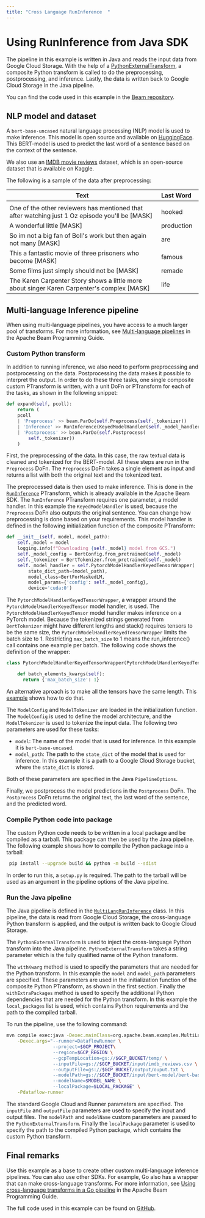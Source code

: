 ```yaml
---
title: "Cross Language RunInference  "
---
```

<!--
Licensed under the Apache License, Version 2.0 (the "License");
you may not use this file except in compliance with the License.
You may obtain a copy of the License at

http://www.apache.org/licenses/LICENSE-2.0

Unless required by applicable law or agreed to in writing, software
distributed under the License is distributed on an "AS IS" BASIS,
WITHOUT WARRANTIES OR CONDITIONS OF ANY KIND, either express or implied.
See the License for the specific language governing permissions and
limitations under the License.
-->

# Using RunInference from Java SDK

The pipeline in this example is written in Java and reads the input data from Google Cloud Storage. With the help of a [PythonExternalTransform](https://beam.apache.org/documentation/programming-guide/#1312-creating-cross-language-python-transforms),
a composite Python transform is called to do the preprocessing, postprocessing, and inference.
Lastly, the data is written back to Google Cloud Storage in the Java pipeline.

You can find the code used in this example in the [Beam repository](https://github.com/apache/beam/tree/master/sdks/python/apache_beam/examples/inference/multi_language_inference).
## NLP model and dataset
A `bert-base-uncased` natural language processing (NLP) model is used to make inference. This model is open source and available on [HuggingFace](https://huggingface.co/bert-base-uncased). This BERT-model is
used to predict the last word of a sentence based on the context of the sentence.

We also use an [IMDB movie reviews](https://www.kaggle.com/datasets/lakshmi25npathi/imdb-dataset-of-50k-movie-reviews?select=IMDB+Dataset.csv) dataset, which is  an open-source dataset that is available on Kaggle.

The following is a sample of the data after preprocessing:

| **Text** 	|   **Last Word** 	|
|---	|:---	|
|<img width=700/>|<img width=100/>|
| One of the other reviewers has mentioned that after watching just 1 Oz episode you'll be [MASK] 	| hooked 	|
| A wonderful little [MASK] 	| production 	|
| So im not a big fan of Boll's work but then again not many [MASK] 	| are 	|
| This a fantastic movie of three prisoners who become [MASK] 	| famous 	|
| Some films just simply should not be [MASK] 	| remade 	|
| The Karen Carpenter Story shows a little more about singer Karen Carpenter's complex [MASK] 	| life 	|


## Multi-language Inference pipeline

When using multi-language pipelines, you have access to a much larger pool of transforms. For more information, see [Multi-language pipelines](https://beam.apache.org/documentation/programming-guide/#multi-language-pipelines) in the Apache Beam Programming Guide.

### Custom Python transform
In addition to running inference, we also need to perform preprocessing and postprocessing on the data. Postprocessing the data makes it possible to interpret the output. In order to do these three tasks, one single composite custom PTransform is written, with a unit DoFn or PTransform for each of the tasks, as shown in the following snippet:

```python
def expand(self, pcoll):
    return (
    pcoll
    | 'Preprocess' >> beam.ParDo(self.Preprocess(self._tokenizer))
    | 'Inference' >> RunInference(KeyedModelHandler(self._model_handler))
    | 'Postprocess' >> beam.ParDo(self.Postprocess(
        self._tokenizer))
    )
```

First, the preprocessing of the data. In this case, the raw textual data is cleaned and tokenized for the BERT-model. All these steps are run in the `Preprocess` DoFn. The `Preprocess` DoFn takes a single element as input and returns a list with both the original text and the tokenized text.

The preprocessed data is then used to make inference. This is done in the [`RunInference`](https://beam.apache.org/documentation/ml/overview/#runinference) PTransform, which is already available in the Apache Beam SDK. The `RunInference` PTransform requires one parameter, a model handler. In this example the `KeyedModelHandler` is used, because the `Preprocess` DoFn also outputs the original sentence. You can change how preprocessing is done based on your requirements. This model handler is defined in the following initialization function of the composite PTransform:

```python
def __init__(self, model, model_path):
    self._model = model
    logging.info(f"Downloading {self._model} model from GCS.")
    self._model_config = BertConfig.from_pretrained(self._model)
    self._tokenizer = BertTokenizer.from_pretrained(self._model)
    self._model_handler = self.PytorchModelHandlerKeyedTensorWrapper(
        state_dict_path=(model_path),
        model_class=BertForMaskedLM,
        model_params={'config': self._model_config},
        device='cuda:0')
```
The `PytorchModelHandlerKeyedTensorWrapper`, a wrapper around the `PytorchModelHandlerKeyedTensor` model handler, is used. The `PytorchModelHandlerKeyedTensor` model handler makes inference on a PyTorch model. Because the tokenized strings generated from `BertTokenizer` might have different lengths and stack() requires tensors to be the same size, the `PytorchModelHandlerKeyedTensorWrapper` limits the batch size to 1. Restricting `max_batch_size` to 1 means the run_inference() call contains one example per batch. The following code shows the definition of the wrapper:

```python
class PytorchModelHandlerKeyedTensorWrapper(PytorchModelHandlerKeyedTensor):

    def batch_elements_kwargs(self):
      return {'max_batch_size': 1}
```
An alternative aproach is to make all the tensors have the same length. This [example](https://github.com/apache/beam/blob/master/examples/notebooks/beam-ml/run_inference_pytorch_tensorflow_sklearn.ipynb) shows how to do that.


The `ModelConfig` and `ModelTokenizer` are loaded in the initialization function. The `ModelConfig` is used to define the model architecture, and the `ModelTokenizer` is used to tokenize the input data. The following two parameters are used for these tasks:
- `model`: The name of the model that is used for inference. In this example it is `bert-base-uncased`.
- `model_path`: The path to the `state_dict` of the model that is used for inference. In this example it is a path to a Google Cloud Storage bucket, where the `state_dict` is stored.

Both of these parameters are specified in the Java `PipelineOptions`.

Finally, we postprocess the model predictions in the `Postprocess` DoFn. The `Postprocess` DoFn returns the original text, the last word of the sentence, and the predicted word.

### Compile Python code into package

The custom Python code needs to be written in a local package and be compiled as a tarball. This package can then be used by the Java pipeline. The following example shows how to compile the Python package into a tarball:

```bash
 pip install --upgrade build && python -m build --sdist
 ```

In order to run this, a `setup.py` is required. The path to the tarball will be used as an argument in the pipeline options of the Java pipeline.
### Run the Java pipeline
The Java pipeline is defined in the [`MultiLangRunInference`](https://github.com/apache/beam/blob/master/sdks/python/apache_beam/examples/inference/multi_language_inference/last_word_prediction/src/main/java/org/apache/beam/examples/MultiLangRunInference.java#L32) class. In this pipeline, the data is read from Google Cloud Storage, the cross-language Python transform is applied, and the output is written back to Google Cloud Storage.

The `PythonExternalTransform` is used to inject the cross-language Python transform into the Java pipeline. `PythonExternalTransform` takes a string parameter which is the fully qualified name of the Python transform.

The `withKwarg` method is used to specify the parameters that are needed for the Python transform. In this example the `model` and `model_path` parameters are specified. These parameters are used in the initialization function of the composite Python PTransform, as shown in the first section. Finally the `withExtraPackages` method is used to specify the additional Python dependencies that are needed for the Python transform. In this example the `local_packages` list is used, which contains Python requirements and the path to the compiled tarball.

To run the pipeline, use the following command:

```bash
mvn compile exec:java -Dexec.mainClass=org.apache.beam.examples.MultiLangRunInference \
    -Dexec.args="--runner=DataflowRunner \
                 --project=$GCP_PROJECT\
                 --region=$GCP_REGION \
                 --gcpTempLocation=gs://$GCP_BUCKET/temp/ \
                 --inputFile=gs://$GCP_BUCKET/input/imdb_reviews.csv \
                 --outputFile=gs://$GCP_BUCKET/output/ouput.txt \
                 --modelPath=gs://$GCP_BUCKET/input/bert-model/bert-base-uncased.pth \
                 --modelName=$MODEL_NAME \
                 --localPackage=$LOCAL_PACKAGE" \
    -Pdataflow-runner
```
The standard Google Cloud and Runner parameters are specified. The `inputFile` and `outputFile` parameters are used to specify the input and output files. The `modelPath` and `modelName` custom parameters are passed to the `PythonExternalTransform`. Finally the `localPackage` parameter is used to specify the path to the compiled Python package, which contains the custom Python transform.

## Final remarks
Use this example as a base to create other custom multi-language inference pipelines. You can also use other SDKs. For example, Go also has a wrapper that can make cross-language transforms. For more information, see [Using cross-language transforms in a Go pipeline](https://beam.apache.org/documentation/programming-guide/#1323-using-cross-language-transforms-in-a-go-pipeline) in the Apache Beam Programming Guide.

The full code used in this example can be found on [GitHub](https://github.com/apache/beam/tree/master/sdks/python/apache_beam/examples/inference/multi_language_inference).
